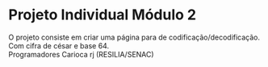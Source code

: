 # Projeto Individual Módulo 2
O projeto consiste em criar uma página para de codificação/decodificação.
<br >
Com cifra de césar e base 64.
<br >
Programadores Carioca rj (RESILIA/SENAC)
 
